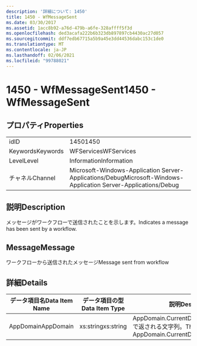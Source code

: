 ```yaml
---
description: '詳細について: 1450'
title: 1450 - WfMessageSent
ms.date: 03/30/2017
ms.assetid: 1acc8b92-a76d-479b-a6fe-328affff5f3d
ms.openlocfilehash: ded3acafa222b6b323db897897cb4430ac27d057
ms.sourcegitcommit: ddf7edb67715a5b9a45e3dd44536dabc153c1de0
ms.translationtype: MT
ms.contentlocale: ja-JP
ms.lasthandoff: 02/06/2021
ms.locfileid: "99788021"
---
```

# <a name="1450---wfmessagesent"></a><span data-ttu-id="cb61e-103">1450 - WfMessageSent</span><span class="sxs-lookup"><span data-stu-id="cb61e-103">1450 - WfMessageSent</span></span>

## <a name="properties"></a><span data-ttu-id="cb61e-104">プロパティ</span><span class="sxs-lookup"><span data-stu-id="cb61e-104">Properties</span></span>  
  
|||  
|-|-|  
|<span data-ttu-id="cb61e-105">id</span><span class="sxs-lookup"><span data-stu-id="cb61e-105">ID</span></span>|<span data-ttu-id="cb61e-106">1450</span><span class="sxs-lookup"><span data-stu-id="cb61e-106">1450</span></span>|  
|<span data-ttu-id="cb61e-107">Keywords</span><span class="sxs-lookup"><span data-stu-id="cb61e-107">Keywords</span></span>|<span data-ttu-id="cb61e-108">WFServices</span><span class="sxs-lookup"><span data-stu-id="cb61e-108">WFServices</span></span>|  
|<span data-ttu-id="cb61e-109">Level</span><span class="sxs-lookup"><span data-stu-id="cb61e-109">Level</span></span>|<span data-ttu-id="cb61e-110">Information</span><span class="sxs-lookup"><span data-stu-id="cb61e-110">Information</span></span>|  
|<span data-ttu-id="cb61e-111">チャネル</span><span class="sxs-lookup"><span data-stu-id="cb61e-111">Channel</span></span>|<span data-ttu-id="cb61e-112">Microsoft-Windows-Application Server-Applications/Debug</span><span class="sxs-lookup"><span data-stu-id="cb61e-112">Microsoft-Windows-Application Server-Applications/Debug</span></span>|  
  
## <a name="description"></a><span data-ttu-id="cb61e-113">説明</span><span class="sxs-lookup"><span data-stu-id="cb61e-113">Description</span></span>  

 <span data-ttu-id="cb61e-114">メッセージがワークフローで送信されたことを示します。</span><span class="sxs-lookup"><span data-stu-id="cb61e-114">Indicates a message has been sent by a workflow.</span></span>  
  
## <a name="message"></a><span data-ttu-id="cb61e-115">Message</span><span class="sxs-lookup"><span data-stu-id="cb61e-115">Message</span></span>  

 <span data-ttu-id="cb61e-116">ワークフローから送信されたメッセージ</span><span class="sxs-lookup"><span data-stu-id="cb61e-116">Message sent from workflow</span></span>  
  
## <a name="details"></a><span data-ttu-id="cb61e-117">詳細</span><span class="sxs-lookup"><span data-stu-id="cb61e-117">Details</span></span>  
  
|<span data-ttu-id="cb61e-118">データ項目名</span><span class="sxs-lookup"><span data-stu-id="cb61e-118">Data Item Name</span></span>|<span data-ttu-id="cb61e-119">データ項目の型</span><span class="sxs-lookup"><span data-stu-id="cb61e-119">Data Item Type</span></span>|<span data-ttu-id="cb61e-120">説明</span><span class="sxs-lookup"><span data-stu-id="cb61e-120">Description</span></span>|  
|--------------------|--------------------|-----------------|  
|<span data-ttu-id="cb61e-121">AppDomain</span><span class="sxs-lookup"><span data-stu-id="cb61e-121">AppDomain</span></span>|<span data-ttu-id="cb61e-122">xs:string</span><span class="sxs-lookup"><span data-stu-id="cb61e-122">xs:string</span></span>|<span data-ttu-id="cb61e-123">AppDomain.CurrentDomain.FriendlyName で返される文字列。</span><span class="sxs-lookup"><span data-stu-id="cb61e-123">The string returned by AppDomain.CurrentDomain.FriendlyName.</span></span>|
